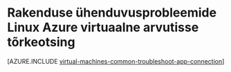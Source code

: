 <properties
    pageTitle="Linux VM rakenduse access tõrkeotsing | Microsoft Azure'i"
    description="Kasutage järgmisi tõrkeotsingujuhiseid eristamiseks probleemid ühenduse töötavad Linux virtuaalmasinates Azure rakendused."
    services="virtual-machines-linux"
    documentationCenter=""
    authors="iainfoulds"
    manager="timlt"
    editor=""
    tags="top-support-issue,azure-service-management,azure-resource-manager"
    keywords="ei saa rakenduse, programm ei avanud, kuulata pordi blokeeritud, ei saa käivitada programmi, kuulata pordi blokeeritud"/>

<tags
    ms.service="virtual-machines-linux"
    ms.workload="infrastructure-services"
    ms.tgt_pltfrm="vm-linux"
    ms.devlang="na"
    ms.topic="support-article"
    ms.date="09/27/2016"
    ms.author="iainfou"/>

# <a name="troubleshoot-application-connectivity-issues-on-a-linux-azure-virtual-machine"></a>Rakenduse ühenduvusprobleemide Linux Azure virtuaalne arvutisse tõrkeotsing

[AZURE.INCLUDE [virtual-machines-common-troubleshoot-app-connection](../../includes/virtual-machines-common-troubleshoot-app-connection.md)]

